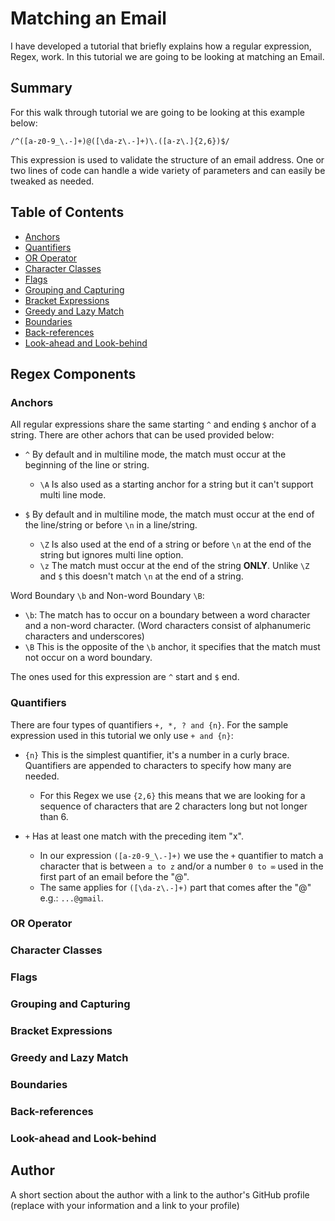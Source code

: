 # Matching an Email

I have developed a tutorial that briefly explains how a regular expression, Regex, work. In this tutorial we are going to be looking at matching an Email.

## Summary

For this walk through tutorial we are going to be looking at this example below:

`/^([a-z0-9_\.-]+)@([\da-z\.-]+)\.([a-z\.]{2,6})$/`

This expression is used to validate the structure of an email address. One or two lines of code can handle a wide variety of parameters and can easily be tweaked as needed.

## Table of Contents

- [Anchors](#anchors)
- [Quantifiers](#quantifiers)
- [OR Operator](#or-operator)
- [Character Classes](#character-classes)
- [Flags](#flags)
- [Grouping and Capturing](#grouping-and-capturing)
- [Bracket Expressions](#bracket-expressions)
- [Greedy and Lazy Match](#greedy-and-lazy-match)
- [Boundaries](#boundaries)
- [Back-references](#back-references)
- [Look-ahead and Look-behind](#look-ahead-and-look-behind)

## Regex Components

### Anchors

All regular expressions share the same starting `^` and ending `$` anchor of a string. There are other achors that can be used provided below:

* `^` By default and in multiline mode, the match must occur at the beginning of the line or string.
    * `\A` Is also used as a starting anchor for a string but it can't support multi line mode.

* `$` By default and in multiline mode, the match must occur at the end of the line/string or before `\n` in a line/string.
    * `\Z` Is also used at the end of a string or before `\n` at the end of the string but ignores multi line option.
    * `\z` The match must occur at the end of the string **ONLY**. Unlike `\Z` and `$` this doesn't match `\n` at the end of a string.

Word Boundary `\b` and Non-word Boundary `\B`:

* `\b`: The match has to occur on a boundary between a word character and a non-word character. (Word characters consist of alphanumeric characters and underscores)
* `\B` This is the opposite of the `\b` anchor, it specifies that the match must not occur on a word boundary.

The ones used for this expression are `^` start and `$` end.

### Quantifiers

There are four types of quantifiers `+, *, ? and {n}`. For the sample expression used in this tutorial we only use `+ and {n}`:

* `{n}` This is the simplest quantifier, it's a number in a curly brace. Quantifiers are appended to characters to specify how many are needed.
    * For this Regex we use `{2,6}` this means that we are looking for a sequence of characters that are 2 characters long but not longer than 6.

* `+` Has at least one match with the preceding item "x".
    * In our expression `([a-z0-9_\.-]+)` we use the `+` quantifier to match a character that is between `a to z` and/or a number `0 to ∞` used in the first part of an email before the "@".
    * The same applies for `([\da-z\.-]+)` part that comes after the "@" e.g.: `...@gmail`.

### OR Operator

### Character Classes

### Flags

### Grouping and Capturing

### Bracket Expressions

### Greedy and Lazy Match

### Boundaries

### Back-references

### Look-ahead and Look-behind

## Author

A short section about the author with a link to the author's GitHub profile (replace with your information and a link to your profile)
